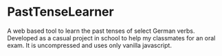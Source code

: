 # PastTenseLearner
A web based tool to learn the past tenses of select German verbs. Developed as a casual project in school to help my classmates for an oral exam. It is uncompressed and uses only vanilla javascript.
